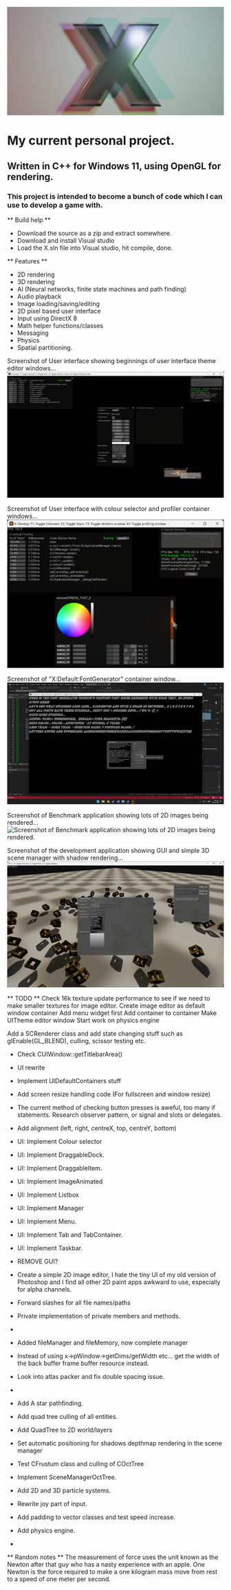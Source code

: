 ![X project logo. A character X, extruded slightly and placed against a quad within the 3D application Blender.](https://github.com/DavidCradock/X/blob/38b6f3ba1d8ecd946eac329807001c5faad6462c/github_images/github_social_image.png)
# My current personal project.
## Written in C++ for Windows 11, using OpenGL for rendering.
### This project is intended to become a bunch of code which I can use to develop a game with.
** Build help **
- Download the source as a zip and extract somewhere.
- Download and install Visual studio
- Load the X.sln file into Visual studio, hit compile, done.

** Features **
- 2D rendering
- 3D rendering
- AI (Neural networks, finite state machines and path finding)
- Audio playback
- Image loading/saving/editing
- 2D pixel based user interface
- Input using DirectX 8
- Math helper functions/classes
- Messaging
- Physics
- Spatial partitioning.

Screenshot of User interface showing beginnings of user interface theme editor windows...
![Screenshot of User interface showing beginnings of user interface theme editor windows.](https://github.com/DavidCradock/X/blob/de2ba4890c9e25c36481feacced31a8cc5a70d2b/github_images/github_screenshot_2023_09_21.png)

Screenshot of User interface with colour selector and profiler container windows...
![Screenshot of User interface with colour selector and profiler container windows.](https://github.com/DavidCradock/X/blob/d366dc86db4b18b5800adfd48e653434ebefb221/github_images/github_colour_selector_and_profiler_2023_09_14.png)

Screenshot of "X:Default:FontGenerator" container window...
![Screenshot of the X:Default:FontGenerator container window generating and displaying font files from a font installed in the operating system.](https://github.com/DavidCradock/X/blob/38a31307b9ecdecf7225171ee055127a4ebc05a9/github_images/githun_font_generator_window_2023_08_02.png)

Screenshot of Benchmark application showing lots of 2D images being rendered...
![Screenshot of Benchmark application showing lots of 2D images being rendered.](https://github.com/DavidCradock/X/blob/e0d565a4164a812c36f54f97c38803a583d7033d/github_images/github_screenshot_2023_07_13.png)

Screenshot of the development application showing GUI and simple 3D scene manager with shadow rendering...
![Screenshot of the development application showing GUI and simple 3D scene manager with shadow rendering.](https://github.com/DavidCradock/X/blob/e0d565a4164a812c36f54f97c38803a583d7033d/github_images/github_screenshot_2023_07_03.png)

** TODO **
Check 16k texture update performance to see if we need to make smaller textures for image editor.
Create image editor as default window container
Add menu widget first
Add container to container
Make UITheme editor window
Start work on physics engine

Add a SCRenderer class and add state changing stuff such as glEnable(GL_BLEND), culling, scissor testing etc.
- Check CUIWindow::getTitlebarArea()
- UI rewrite
- Implement UIDefaultContainers stuff
- Add screen resize handling code (For fullscreen and window resize)
- The current method of checking button presses is aweful, too many if statements. Research observer pattern, or signal and slots or delegates.
- Add alignment (left, right, centreX, top, centreY, bottom)
- UI: Implement Colour selector
- UI: Implement DraggableDock.
- UI: Implement DraggableItem.
- UI: Implement ImageAnimated
- UI: Implement Listbox
- UI: Implement Manager
- UI: Implement Menu.
- UI: Implement Tab and TabContainer.
- UI: Implement Taskbar.
- REMOVE GUI?

- Create a simple 2D image editor, I hate the tiny UI of my old version of Photoshop and I find all other 2D paint apps awkward to use, especially for alpha channels.
- Forward slashes for all file names/paths
- Private implementation of private members and methods.
-
- Added fileManager and fileMemory, now complete manager
- Instead of using x->pWindow->getDims/getWidth etc... get the width of the back buffer frame buffer resource instead.
- Look into atlas packer and fix double spacing issue.
- 
- Add A star pathfinding.
- Add quad tree culling of all entities.
- Add QuadTree to 2D world/layers
- Set automatic positioning for shadows depthmap rendering in the scene manager
- Test CFrustum class and culling of COctTree
- Implement SceneManagerOctTree.
- Add 2D and 3D particle systems.
- Rewrite joy part of input.
- Add padding to vector classes and test speed increase.
- Add physics engine.
- 

** Random notes **
The measurement of force uses the unit known as the Newton after that guy who has a nasty experience with an apple.
One Newton is the force required to make a one kilogram mass move from rest to a speed of one meter per second.
